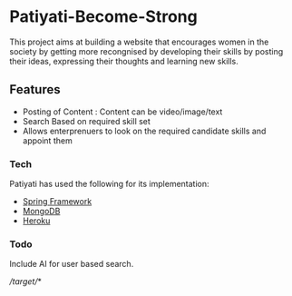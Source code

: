 # Patiyati-Become-Strong
This project aims at building a website that encourages women in the society by getting more recongnised by developing their skills by posting their ideas, expressing their thoughts and learning new skills.

## Features
- Posting of Content : Content can be video/image/text
- Search Based on required skill set
- Allows enterprenuers to look on the required candidate skills and appoint them

### Tech
Patiyati has used the following for its implementation:
* [Spring Framework](https://projects.spring.io/spring-framework/) 
* [MongoDB](https://docs.mongodb.com/tutorials/)
* [Heroku](https://www.heroku.com/)

### Todo
Include AI for user based search.

*/target/**